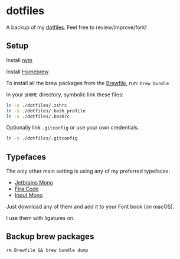 # dotfiles

A backup of my [dotfiles](https://dotfiles.github.io/).
Feel free to review/improve/fork!

## Setup

Install [nvm](https://github.com/nvm-sh/nvm)

Install [Homebrew](https://brew.sh/)

To install all the brew packages from the
[Brewfile](https://github.com/Homebrew/homebrew-bundle),
run: `brew bundle`

In your `$HOME` directory,
symbolic link these files:
```sh
ln -s ./dotfiles/.zshrc
ln -s ./dotfiles/.bash_profile
ln -s ./dotfiles/.bashrc
```

Optionally link `.gitconfig`
or use your own credentials.
```sh
ln -s ./dotfiles/.gitconfig
```

## Typefaces

The only other main setting
is using any of my preferred typefaces:
- [Jetbrains Mono](https://www.jetbrains.com/lp/mono/)
- [Fira Code](https://github.com/tonsky/FiraCode)
- [Input Mono](http://input.fontbureau.com)

Just download any of them
and add it to your Font book (on macOS).

I use them with ligatures on.


## Backup brew packages

`rm Brewfile && brew bundle dump`
